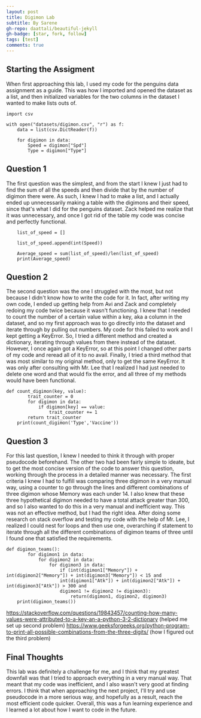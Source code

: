 ```yaml
---
layout: post
title: Digimon Lab
subtitle: By Sarene
gh-repo: daattali/beautiful-jekyll
gh-badge: [star, fork, follow]
tags: [test]
comments: true
---
```


## Starting the Assigment

When first approaching this lab, I used my code for the penguins data assignment as a guide. This was how I imported and opened the dataset as a list, and then initialized variables for the two columns in the dataset I wanted to make lists outs of.

~~~
import csv

with open("datasets/digimon.csv", "r") as f:
    data = list(csv.DictReader(f))

    for digimon in data:
        Speed = digimon["Spd"]
        Type = digimon["Type"]
~~~

## Question 1

The first question was the simplest, and from the start I knew I just had to find the sum of all the speeds and then divide that by the number of digimon there were. As such, I knew I had to make a list, and I actually ended up unnecessarily making a table with the digimons and their speed, since that's what I did for the penguins dataset. Zack helped me realize that it was unnecessary, and once I got rid of the table my code was concise and perfectly functional. 

~~~
    list_of_speed = []

    list_of_speed.append(int(Speed))

    Average_speed = sum(list_of_speed)/len(list_of_speed)
    print(Average_speed)
~~~

## Question 2

The second question was the one I struggled with the most, but not because I didn't know how to write the code for it. In fact, after writing my own code, I ended up getting help from Avi and Zack and completely redoing my code twice because it wasn't functioning. I knew that I needed to count the number of a certain value within a key, aka a column in the dataset, and so my first approach was to go directly into the dataset and iterate through by pulling out numbers. My code for this failed to work and I kept getting a KeyError. So, I tried a different method and created a dictionary, iterating through values from there instead of the dataset. However, I once again got a KeyError, so at this point I changed other parts of my code and reread all of it to no avail. Finally, I tried a third method that was most similar to my original method, only to get the same KeyError. It was only after consulting with Mr. Lee that I realized I had just needed to delete one word and that would fix the error, and all three of my methods would have been functional. 

~~~
def count_digimon(key, value):
        trait_counter = 0
        for digimon in data:
            if digimon[key] == value:
                trait_counter += 1
        return trait_counter
    print(count_digimon('Type','Vaccine'))       
~~~

## Question 3

For this last question, I knew I needed to think it through with proper pseudocode beforehand. The other two had been fairly simple to ideate, but to get the most concise version of the code to answer this question, working through the process in a detailed manner was necessary. The first criteria I knew I had to fulfill was comparing three digimon in a very manual way, using a counter to go through the lines and different combinations of three digimon whose Memory was each under 14. I also knew that these three hypothetical digimon needed to have a total attack greater than 300, and so I also wanted to do this in a very manual and inefficient way. This was not an effective method, but I had the right idea. After doing some research on stack overflow and testing my code with the help of Mr. Lee, I realized I could nest for loops and then use one, overarching if statement to iterate through all the different combinations of digimon teams of three until I found one that satisfied the requirements.

~~~
def digimon_teams():
        for digimon1 in data:
            for digimon2 in data:
                for digimon3 in data:
                    if (int(digimon1["Memory"]) + int(digimon2["Memory"]) + int(digimon3["Memory"]) < 15 and 
                    int(digimon1["Atk"]) + int(digimon2["Atk"]) + int(digimon3["Atk"]) > 300 and
                    digimon1 != digimon2 != digimon3):
                        return(digimon1, digimon2, digimon3) 
    print(digimon_teams())       
~~~

https://stackoverflow.com/questions/19843457/counting-how-many-values-were-attributed-to-a-key-an-a-python-3-2-dictionary (helped me set up second problem)
https://www.geeksforgeeks.org/python-program-to-print-all-possible-combinations-from-the-three-digits/ (how I figured out the third problem)

## Final Thoughts

This lab was definitely a challenge for me, and I think that my greatest downfall was that I tried to approach everything in a very manual way. That meant that my code was inefficient, and I also wasn't very good at finding errors. I think that when approaching the next project, I'll try and use pseudocode in a more serious way, and hopefully as a result, reach the most efficient code quicker. Overall, this was a fun learning experience and I learned a lot about how I want to code in the future.
         
